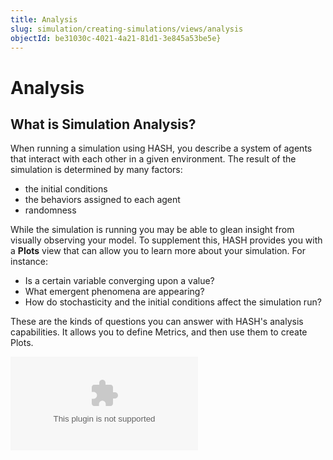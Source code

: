 ```yaml
---
title: Analysis
slug: simulation/creating-simulations/views/analysis
objectId: be31030c-4021-4a21-81d1-3e845a53be5e}
---
```


# Analysis

## What is Simulation Analysis?

When running a simulation using HASH, you describe a system of agents that interact with each other in a given environment. The result of the simulation is determined by many factors:

* the initial conditions
* the behaviors assigned to each agent
* randomness

While the simulation is running you may be able to glean insight from visually observing your model. To supplement this, HASH provides you with a **Plots** view that can allow you to learn more about your simulation. For instance:

* Is a certain variable converging upon a value? 
* What emergent phenomena are appearing? 
* How do stochasticity and the initial conditions affect the simulation run?

These are the kinds of questions you can answer with HASH's analysis capabilities. It allows you to define Metrics, and then use them to create Plots.

<Embed type="youtube" url="https://youtu.be/1ILw6dEbWoE" caption="" />

